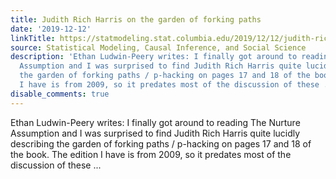 ```yaml
---
title: Judith Rich Harris on the garden of forking paths
date: '2019-12-12'
linkTitle: https://statmodeling.stat.columbia.edu/2019/12/12/judith-rich-harris-on-the-garden-of-forking-paths/
source: Statistical Modeling, Causal Inference, and Social Science
description: 'Ethan Ludwin-Peery writes: I finally got around to reading The Nurture
  Assumption and I was surprised to find Judith Rich Harris quite lucidly describing
  the garden of forking paths / p-hacking on pages 17 and 18 of the book. The edition
  I have is from 2009, so it predates most of the discussion of these ...'
disable_comments: true
---
```

Ethan Ludwin-Peery writes: I finally got around to reading The Nurture Assumption and I was surprised to find Judith Rich Harris quite lucidly describing the garden of forking paths / p-hacking on pages 17 and 18 of the book. The edition I have is from 2009, so it predates most of the discussion of these ...